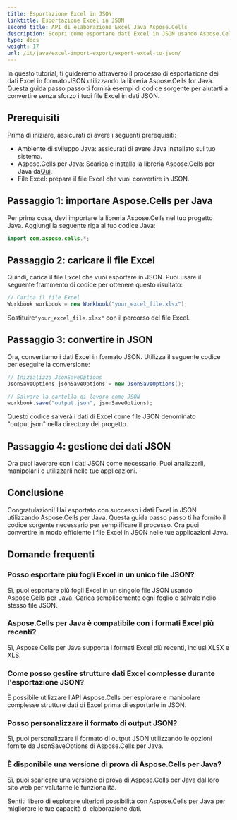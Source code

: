 ```yaml
---
title: Esportazione Excel in JSON
linktitle: Esportazione Excel in JSON
second_title: API di elaborazione Excel Java Aspose.Cells
description: Scopri come esportare dati Excel in JSON usando Aspose.Cells per Java. Segui questa guida passo passo con codice sorgente per una conversione senza problemi.
type: docs
weight: 17
url: /it/java/excel-import-export/export-excel-to-json/
---
```


In questo tutorial, ti guideremo attraverso il processo di esportazione dei dati Excel in formato JSON utilizzando la libreria Aspose.Cells for Java. Questa guida passo passo ti fornirà esempi di codice sorgente per aiutarti a convertire senza sforzo i tuoi file Excel in dati JSON.

## Prerequisiti
Prima di iniziare, assicurati di avere i seguenti prerequisiti:

- Ambiente di sviluppo Java: assicurati di avere Java installato sul tuo sistema.
-  Aspose.Cells per Java: Scarica e installa la libreria Aspose.Cells per Java da[Qui](https://releases.aspose.com/cells/java/).
- File Excel: prepara il file Excel che vuoi convertire in JSON.

## Passaggio 1: importare Aspose.Cells per Java
Per prima cosa, devi importare la libreria Aspose.Cells nel tuo progetto Java. Aggiungi la seguente riga al tuo codice Java:

```java
import com.aspose.cells.*;
```

## Passaggio 2: caricare il file Excel
Quindi, carica il file Excel che vuoi esportare in JSON. Puoi usare il seguente frammento di codice per ottenere questo risultato:

```java
// Carica il file Excel
Workbook workbook = new Workbook("your_excel_file.xlsx");
```

 Sostituire`"your_excel_file.xlsx"` con il percorso del file Excel.

## Passaggio 3: convertire in JSON
Ora, convertiamo i dati Excel in formato JSON. Utilizza il seguente codice per eseguire la conversione:

```java
// Inizializza JsonSaveOptions
JsonSaveOptions jsonSaveOptions = new JsonSaveOptions();

// Salvare la cartella di lavoro come JSON
workbook.save("output.json", jsonSaveOptions);
```

Questo codice salverà i dati di Excel come file JSON denominato "output.json" nella directory del progetto.

## Passaggio 4: gestione dei dati JSON
Ora puoi lavorare con i dati JSON come necessario. Puoi analizzarli, manipolarli o utilizzarli nelle tue applicazioni.

## Conclusione
Congratulazioni! Hai esportato con successo i dati Excel in JSON utilizzando Aspose.Cells per Java. Questa guida passo passo ti ha fornito il codice sorgente necessario per semplificare il processo. Ora puoi convertire in modo efficiente i file Excel in JSON nelle tue applicazioni Java.

## Domande frequenti
### Posso esportare più fogli Excel in un unico file JSON?
   Sì, puoi esportare più fogli Excel in un singolo file JSON usando Aspose.Cells per Java. Carica semplicemente ogni foglio e salvalo nello stesso file JSON.

### Aspose.Cells per Java è compatibile con i formati Excel più recenti?
   Sì, Aspose.Cells per Java supporta i formati Excel più recenti, inclusi XLSX e XLS.

### Come posso gestire strutture dati Excel complesse durante l'esportazione JSON?
   È possibile utilizzare l'API Aspose.Cells per esplorare e manipolare complesse strutture dati di Excel prima di esportarle in JSON.

### Posso personalizzare il formato di output JSON?
   Sì, puoi personalizzare il formato di output JSON utilizzando le opzioni fornite da JsonSaveOptions di Aspose.Cells per Java.

### È disponibile una versione di prova di Aspose.Cells per Java?
   Sì, puoi scaricare una versione di prova di Aspose.Cells per Java dal loro sito web per valutarne le funzionalità.

Sentiti libero di esplorare ulteriori possibilità con Aspose.Cells per Java per migliorare le tue capacità di elaborazione dati.